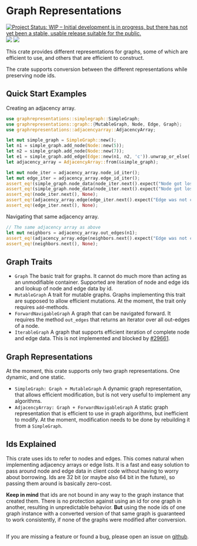 # Graph Representations

[![Project Status: WIP – Initial development is in progress, but there has not yet been a stable, usable release suitable for the public.](https://www.repostatus.org/badges/latest/wip.svg)](https://www.repostatus.org/#wip)
[![](http://meritbadge.herokuapp.com/graphrepresentations)](https://crates.io/crates/graphrepresentations)
[![](https://docs.rs/graphrepresentations/badge.svg)](https://docs.rs/graphrepresentations)

This crate provides different representations for graphs, some of which are efficient to use,
and others that are efficient to construct.

The crate supports conversion between the different representations while preserving node ids.

## Quick Start Examples

Creating an adjacency array.

```rust
use graphrepresentations::simplegraph::SimpleGraph;
use graphrepresentations::graph::{MutableGraph, Node, Edge, Graph};
use graphrepresentations::adjacencyarray::AdjacencyArray;

let mut simple_graph = SimpleGraph::new();
let n1 = simple_graph.add_node(Node::new(5));
let n2 = simple_graph.add_node(Node::new(7));
let e1 = simple_graph.add_edge(Edge::new(n1, n2, 'c')).unwrap_or_else(|error| panic!("The edge refers nonexistent nodes: {:?}", error));
let adjacency_array = AdjacencyArray::from(&simple_graph);

let mut node_iter = adjacency_array.node_id_iter();
let mut edge_iter = adjacency_array.edge_id_iter();
assert_eq!(simple_graph.node_data(node_iter.next().expect("Node got lost")), adjacency_array.node_data(n1)); // The order of the nodes is guaranteed to stay the same
assert_eq!(simple_graph.node_data(node_iter.next().expect("Node got lost")), adjacency_array.node_data(n2));
assert_eq!(node_iter.next(), None);
assert_eq!(adjacency_array.edge(edge_iter.next().expect("Edge was not converted correctly")), simple_graph.edge(e1));
assert_eq!(edge_iter.next(), None);
```

Navigating that same adjacency array.

```rust
// The same adjacency array as above
let mut neighbors = adjacency_array.out_edges(n1);
assert_eq!(adjacency_array.edge(neighbors.next().expect("Edge was not converted correctly")), simple_graph.edge(e1));
assert_eq!(neighbors.next(), None);
```

## Graph Traits

 * `Graph` The basic trait for graphs.
   It cannot do much more than acting as an unmodifiable container.
   Supported are iteration of node and edge ids and lookup of node and edge data by id.
 * `MutableGraph` A trait for mutable graphs.
   Graphs implementing this trait are supposed to allow efficient mutations.
   At the moment, the trait only requires `add`-methods.
 * `ForwardNavigableGraph` A graph that can be navigated forward.
   It requires the method `out_edges` that returns an iterator over all out-edges of a node.
 * `IterableGraph` A graph that supports efficient iteration of complete node and edge data.
   This is not implemented and blocked by [#29661](https://github.com/rust-lang/rust/issues/29661).
   
## Graph Representations

At the moment, this crate supports only two graph representations.
One dynamic, and one static.

 * `SimpleGraph: Graph + MutableGraph` A dynamic graph representation, that allows efficient modification, but is not very useful to implement any algorithms.
 * `AdjacencyArray: Graph + ForwardNavigableGraph` A static graph representation that is efficient to use in graph algorithms, but inefficient to modify.
   At the moment, modification needs to be done by rebuilding it from a `SimpleGraph`. 

## Ids Explained

This crate uses ids to refer to nodes and edges.
This comes natural when implementing adjacency arrays or edge lists.
It is a fast and easy solution to pass around node and edge data in client code without having to worry about borrowing.
Ids are 32 bit (or maybe also 64 bit in the future), so passing them around is basically zero-cost.

**Keep in mind** that ids are not bound in any way to the graph instance that created them.
There is no protection against using an id for one graph in another, resulting in unpredictable behavior.
**But** using the node ids of one graph instance with a converted version of that same graph is guaranteed to work consistently, if none of the graphs were modified after conversion.

##

If you are missing a feature or found a bug, please open an issue on [github](https://github.com/ISibboI/graphrepresentations/issues).